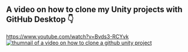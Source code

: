## A video on how to clone my Unity projects with GitHub Desktop 👇
https://www.youtube.com/watch?v=Bvds3-RCYvk
[![thumnail of a video on how to clone a github unity project](https://img.youtube.com/vi/Bvds3-RCYvk/0.jpg)](https://www.youtube.com/watch?v=Bvds3-RCYvk)

<!--
**GameDevTraum/GameDevTraum** is a ✨ _special_ ✨ repository because its `README.md` (this file) appears on your GitHub profile.

Here are some ideas to get you started:

- 🔭 I’m currently working on ...
- 🌱 I’m currently learning ...
- 👯 I’m looking to collaborate on ...
- 🤔 I’m looking for help with ...
- 💬 Ask me about ...
- 📫 How to reach me: ...
- 😄 Pronouns: ...
- ⚡ Fun fact: ...
-->
